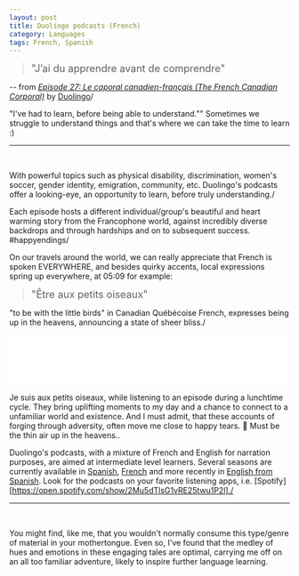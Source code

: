 ```yaml
---
layout: post
title: Duolingo podcasts (French)
category: Languages
tags: French, Spanish
---
```

> <font size="4"> "J’ai du apprendre avant de comprendre"</font>

-- from _[Episode 27: Le caporal canadien-français (The French Canadian Corporal)][id]_ by [Duolingo][id1]/

"I've had to learn, before being able to understand.""
Sometimes we struggle to understand things and that's where we can take the time to learn :)

---

<br>

With powerful topics such as physical disability, discrimination, women's soccer, gender identity, emigration, community, etc. Duolingo's podcasts offer a looking-eye, an opportunity to learn, before truly understanding./

Each episode hosts a different individual/group's beautiful and heart warming story from the Francophone world, against incredibly diverse backdrops and through hardships and on to subsequent success. #happyendings/


On our travels around the world, we can really appreciate that French is spoken EVERYWHERE, and besides quirky accents, local expressions spring up everywhere, at 05:09 for example:

><font size="4">"Être aux petits oiseaux"</font>

 "to be with the little birds" in Canadian Québécoise French, expresses being up in the heavens, announcing a state of sheer bliss./

<iframe style="border: none" src="//html5-player.libsyn.com/embed/episode/id/16477082/height/90/theme/custom/thumbnail/yes/direction/backward/render-playlist/no/custom-color/87A93A/" height="90" width="100%" scrolling="no"  allowfullscreen webkitallowfullscreen mozallowfullscreen oallowfullscreen msallowfullscreen></iframe> <br>

Je suis aux petits oiseaux, while listening to an episode during a lunchtime cycle. They bring uplifting moments to my day and a chance to connect to a unfamiliar world and existence. And I must admit, that these accounts of forging through adversity, often move me close to happy tears. 🥲 Must be the thin air up in the heavens..

Duolingo's podcasts, with a mixture of French and English for narration purposes, are aimed at intermediate level learners. Several seasons are currently available in [Spanish][id3], [French][id4] and more recently in [English from Spanish][id5]. Look for the podcasts on your favorite listening apps, i.e. [Spotify][https://open.spotify.com/show/2Mu5dTlsG1vRE25twu1P2l]./



---

<br>

You might find, like me,  that you wouldn't normally consume this type/genre of material in your mothertongue. Even so, I've found that the medley of hues and emotions in these engaging tales are optimal, carrying me off on an all too familiar adventure, likely to inspire further language learning.


[id]: https://podcast.duolingo.com/episode-27-le-caporal-canadien-francais-the-french-canadian-corporal "https://podcast.duolingo.com/episode-27-le-caporal-canadien-francais-the-french-canadian-corporal"

[id1]: https://invite.duolingo.com/BDHTZTB5CWWKTDDKYUE67LKSH4 "Duolingo Invite link"

[id3]:https://podcast.duolingo.com/spanish "https://podcast.duolingo.com/spanish"

[id4]:https://podcast.duolingo.com/french "https://podcast.duolingo.com/french"

[id5]: https://podcast.duolingo.com/english "https://podcast.duolingo.com/english"

